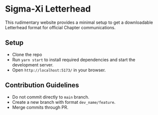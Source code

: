 # Sigma-Xi Letterhead

This rudimentary website provides a minimal setup to get a downloadable Letterhead format for official Chapter communications.

## Setup

- Clone the repo
- Run `yarn start` to install required dependencies and start the development server.
- Open `http://localhost:5173/` in your browser.

## Contribution Guidelines

- Do not commit directly to `main` branch.
- Create a new branch with format `dev_name/feature`.
- Merge commits through PR.

